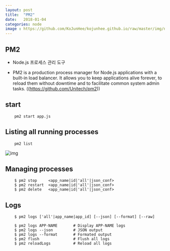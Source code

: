```yaml
---
layout: post
title:  "PM2"
date:   2018-01-04
categories: node
image : https://github.com/KoJunHee/kojunhee.github.io/raw/master/img/newpm2.png
---
```


## PM2 

- Node.js 프로세스 관리 도구

- PM2 is a production process manager for Node.js applications with a built-in load balancer. It allows you to keep applications alive forever, to reload them without downtime and to facilitate common system admin tasks. ((https://github.com/Unitech/pm2))


## start

		pm2 start app.js
		
## Listing all running processes

		pm2 list
		
![img](https://github.com/KoJunHee/kojunhee.github.io/raw/master/img/processmanagemnet.png)
		
## Managing processes 

		$ pm2 stop     <app_name|id|'all'|json_conf>
		$ pm2 restart  <app_name|id|'all'|json_conf>
		$ pm2 delete   <app_name|id|'all'|json_conf>

## Logs

		$ pm2 logs ['all'|app_name|app_id] [--json] [--format] [--raw]
		
		$ pm2 logs APP-NAME       # Display APP-NAME logs
		$ pm2 logs --json         # JSON output
		$ pm2 logs --format       # Formated output
		$ pm2 flush               # Flush all logs
		$ pm2 reloadLogs          # Reload all logs		





	 
